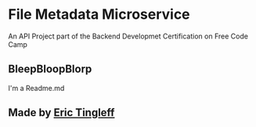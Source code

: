 File Metadata Microservice
=================

An API Project part of the Backend Developmet Certification on Free Code Camp


BleepBloopBlorp
------------

I'm a Readme.md


Made by [Eric Tingleff](https://github.com/eTingleff)
-------------------


